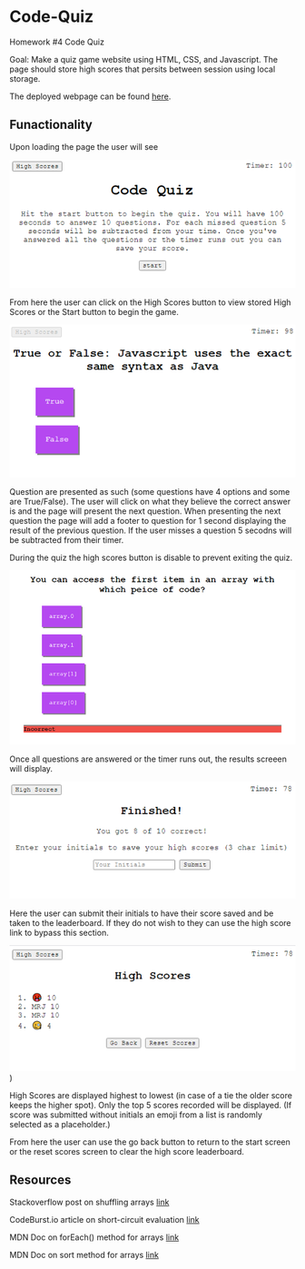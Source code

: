 # Code-Quiz
Homework #4 Code Quiz

Goal: Make a quiz game website using HTML, CSS, and Javascript. The page should store high scores that persits between session using local storage. 

The deployed webpage can be found [here](https://matthewronaldjohnson.github.io/Code-Quiz/).

## Funactionality
Upon loading the page the user will see

![welcome card](https://raw.githubusercontent.com/MatthewRonaldJohnson/Code-Quiz/main/assets/img/welcome-card.PNG)

From here the user can click on the High Scores button to view stored High Scores or the Start button to begin the game.

![question card](https://raw.githubusercontent.com/MatthewRonaldJohnson/Code-Quiz/main/assets/img/questions-card.PNG)

Question are presented as such (some questions have 4 options and some are True/False). The user will click on what they believe the correct answer is and the page will present the next question. When presenting the next question the page will add a footer to question for 1 second displaying the result of the previous question. If the user misses a question 5 secodns will be subtracted from their timer.

During the quiz the high scores button is disable to prevent exiting the quiz.

![question card w/ result](https://raw.githubusercontent.com/MatthewRonaldJohnson/Code-Quiz/main/assets/img/questions-card-result.PNG)

Once all questions are answered or the timer runs out, the results screeen will display.

![results card](https://raw.githubusercontent.com/MatthewRonaldJohnson/Code-Quiz/main/assets/img/results-card.PNG)

Here the user can submit their initials to have their score saved and be taken to the leaderboard. If they do not wish to they can use the high score link to bypass this section. 

![high scores card](https://raw.githubusercontent.com/MatthewRonaldJohnson/Code-Quiz/main/assets/img/high-scores-card.PNG))

High Scores are displayed highest to lowest (in case of a tie the older score keeps the higher spot). Only the top 5 scores recorded will be displayed. (If score was submitted without initials an emoji from a list is randomly selected as a placeholder.)

From here the user can use the go back button to return to the start screen or the reset scores screen to clear the high score leaderboard. 

## Resources
Stackoverflow post on shuffling arrays [link](https://stackoverflow.com/questions/2450954/how-to-randomize-shuffle-a-javascript-array)

CodeBurst.io article on short-circuit evaluation [link](https://codeburst.io/javascript-what-is-short-circuit-evaluation-ff22b2f5608c)

MDN Doc on forEach() method for arrays [link](https://developer.mozilla.org/en-US/docs/Web/JavaScript/Reference/Global_Objects/Array/forEach)

MDN Doc on sort method for arrays [link](https://developer.mozilla.org/en-US/docs/Web/JavaScript/Reference/Global_Objects/Array/sort)
